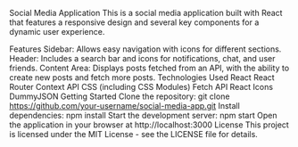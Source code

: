 Social Media Application
This is a social media application built with React that features a responsive design and several key components for a dynamic user experience.

Features
Sidebar: Allows easy navigation with icons for different sections.
Header: Includes a search bar and icons for notifications, chat, and user friends.
Content Area: Displays posts fetched from an API, with the ability to create new posts and fetch more posts.
Technologies Used
React
React Router
Context API
CSS (including CSS Modules)
Fetch API
React Icons
DummyJSON
Getting Started
Clone the repository: git clone https://github.com/your-username/social-media-app.git
Install dependencies: npm install
Start the development server: npm start
Open the application in your browser at http://localhost:3000
License
This project is licensed under the MIT License - see the LICENSE file for details.

